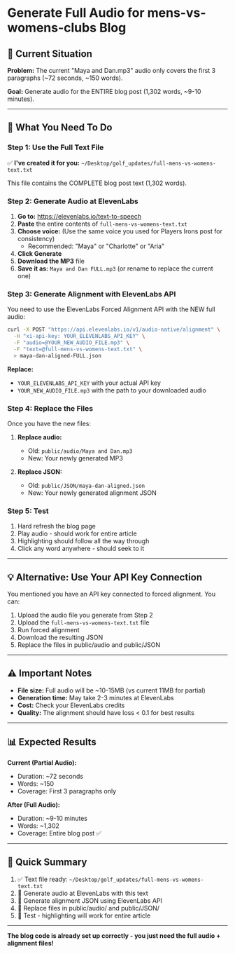 # Generate Full Audio for mens-vs-womens-clubs Blog

## 📝 Current Situation

**Problem:** The current "Maya and Dan.mp3" audio only covers the first 3 paragraphs (~72 seconds, ~150 words).

**Goal:** Generate audio for the ENTIRE blog post (1,302 words, ~9-10 minutes).

---

## 🎯 What You Need To Do

### Step 1: Use the Full Text File
✅ **I've created it for you:** `~/Desktop/golf_updates/full-mens-vs-womens-text.txt`

This file contains the COMPLETE blog post text (1,302 words).

### Step 2: Generate Audio at ElevenLabs

1. **Go to:** https://elevenlabs.io/text-to-speech
2. **Paste** the entire contents of `full-mens-vs-womens-text.txt`
3. **Choose voice:** (Use the same voice you used for Players Irons post for consistency)
   - Recommended: "Maya" or "Charlotte" or "Aria"
4. **Click Generate**
5. **Download the MP3** file
6. **Save it as:** `Maya and Dan FULL.mp3` (or rename to replace the current one)

### Step 3: Generate Alignment with ElevenLabs API

You need to use the ElevenLabs Forced Alignment API with the NEW full audio:

```bash
curl -X POST "https://api.elevenlabs.io/v1/audio-native/alignment" \
  -H "xi-api-key: YOUR_ELEVENLABS_API_KEY" \
  -F "audio=@YOUR_NEW_AUDIO_FILE.mp3" \
  -F "text=@full-mens-vs-womens-text.txt" \
  > maya-dan-aligned-FULL.json
```

**Replace:**
- `YOUR_ELEVENLABS_API_KEY` with your actual API key
- `YOUR_NEW_AUDIO_FILE.mp3` with the path to your downloaded audio

### Step 4: Replace the Files

Once you have the new files:

1. **Replace audio:** 
   - Old: `public/audio/Maya and Dan.mp3`
   - New: Your newly generated MP3

2. **Replace JSON:**
   - Old: `public/JSON/maya-dan-aligned.json`
   - New: Your newly generated alignment JSON

### Step 5: Test

1. Hard refresh the blog page
2. Play audio - should work for entire article
3. Highlighting should follow all the way through
4. Click any word anywhere - should seek to it

---

## 💡 Alternative: Use Your API Key Connection

You mentioned you have an API key connected to forced alignment. You can:

1. Upload the audio file you generate from Step 2
2. Upload the `full-mens-vs-womens-text.txt` file
3. Run forced alignment
4. Download the resulting JSON
5. Replace the files in public/audio and public/JSON

---

## ⚠️ Important Notes

- **File size:** Full audio will be ~10-15MB (vs current 11MB for partial)
- **Generation time:** May take 2-3 minutes at ElevenLabs
- **Cost:** Check your ElevenLabs credits
- **Quality:** The alignment should have loss < 0.1 for best results

---

## 📊 Expected Results

**Current (Partial Audio):**
- Duration: ~72 seconds  
- Words: ~150
- Coverage: First 3 paragraphs only

**After (Full Audio):**
- Duration: ~9-10 minutes
- Words: ~1,302
- Coverage: Entire blog post ✅

---

## 🎯 Quick Summary

1. ✅ Text file ready: `~/Desktop/golf_updates/full-mens-vs-womens-text.txt`
2. 🔲 Generate audio at ElevenLabs with this text
3. 🔲 Generate alignment JSON using ElevenLabs API
4. 🔲 Replace files in public/audio/ and public/JSON/
5. 🔲 Test - highlighting will work for entire article

---

**The blog code is already set up correctly - you just need the full audio + alignment files!**

